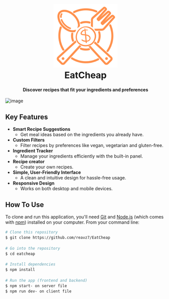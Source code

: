 <h1 align="center">
  <br>
  <a href="https://github.com/kamil/eatcheap"><img src="client/public/eatcheap_logo.png" alt="EatCheap" width="200"></a>
  <br>
  EatCheap
  <br>
</h1>

<h4 align="center">Discover recipes that fit your ingredients and preferences</h4>

![image](https://github.com/user-attachments/assets/46b8855b-8f07-4ec7-abd4-bf67692abffb)

## Key Features

* **Smart Recipe Suggestions**  
  - Get meal ideas based on the ingredients you already have.  
* **Custom Filters**  
  - Filter recipes by preferences like vegan, vegetarian and gluten-free.  
* **Ingredient Tracker**  
  - Manage your ingredients efficiently with the built-in panel.  
* **Recipe creator**  
  - Create your own recipes.  
* **Simple, User-Friendly Interface**  
  - A clean and intuitive design for hassle-free usage.  
* **Responsive Design**  
  - Works on both desktop and mobile devices.  

## How To Use

To clone and run this application, you'll need [Git](https://git-scm.com) and [Node.js](https://nodejs.org/en/download/) (which comes with [npm](http://npmjs.com)) installed on your computer. From your command line:

```bash
# Clone this repository
$ git clone https://github.com/reavz7/EatCheap

# Go into the repository
$ cd eatcheap

# Install dependencies
$ npm install

# Run the app (frontend and backend)
$ npm start- on server file
$ npm run dev- on client file
